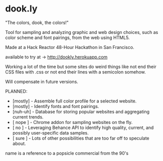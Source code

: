 dook.ly
============
"The colors, dook, the colors!"

Tool for sampling and analyzing graphic and web design choices, such as color scheme and font pairings, from the web using HTML5.

Made at a Hack Reactor 48-Hour Hackathon in San Francisco.

available to try at -> http://dookly.herokuapp.com

Working a lot of the time but some sites do weird things like not end their CSS files with .css or not end their lines with a semicolon somehow.

Will compensate in future versions.

PLANNED:
* [mostly] - Assemble full color profile for a selected website.
* [mostly] - Identify fonts and font pairings.
* [nuh-uh] - Database for storing popular websites and aggregating current trends.
* [ nope ] - Chrome addon for sampling websites on the fly.
* [  no  ] - Leveraging Behance API to identify high quality, current, and possibly user-specific data samples.
* [ sure ] - Lots of other possibilities that are too far off to speculate about.





 name is a reference to a popsicle commercial from the 90's